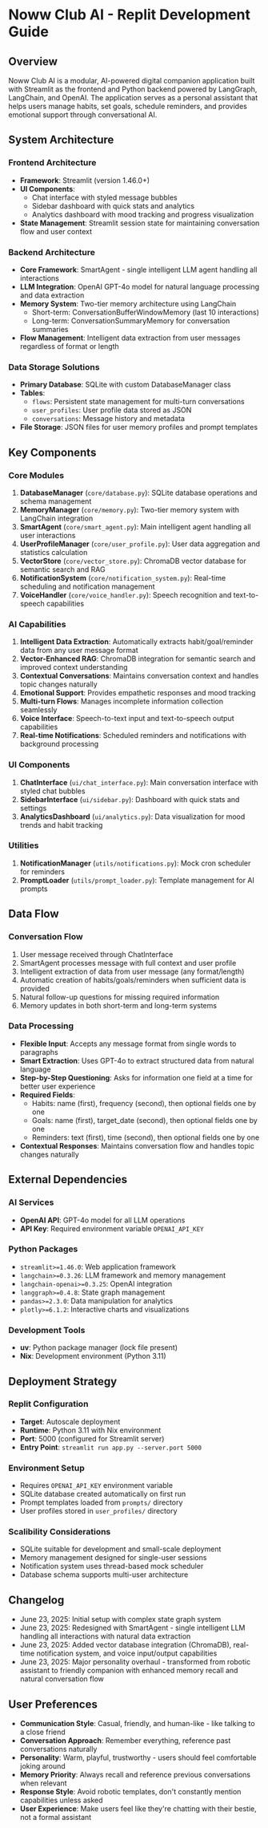 # Noww Club AI - Replit Development Guide

## Overview

Noww Club AI is a modular, AI-powered digital companion application built with Streamlit as the frontend and Python backend powered by LangGraph, LangChain, and OpenAI. The application serves as a personal assistant that helps users manage habits, set goals, schedule reminders, and provides emotional support through conversational AI.

## System Architecture

### Frontend Architecture
- **Framework**: Streamlit (version 1.46.0+)
- **UI Components**: 
  - Chat interface with styled message bubbles
  - Sidebar dashboard with quick stats and analytics
  - Analytics dashboard with mood tracking and progress visualization
- **State Management**: Streamlit session state for maintaining conversation flow and user context

### Backend Architecture
- **Core Framework**: SmartAgent - single intelligent LLM agent handling all interactions
- **LLM Integration**: OpenAI GPT-4o model for natural language processing and data extraction
- **Memory System**: Two-tier memory architecture using LangChain
  - Short-term: ConversationBufferWindowMemory (last 10 interactions)
  - Long-term: ConversationSummaryMemory for conversation summaries
- **Flow Management**: Intelligent data extraction from user messages regardless of format or length

### Data Storage Solutions
- **Primary Database**: SQLite with custom DatabaseManager class
- **Tables**:
  - `flows`: Persistent state management for multi-turn conversations
  - `user_profiles`: User profile data stored as JSON
  - `conversations`: Message history and metadata
- **File Storage**: JSON files for user memory profiles and prompt templates

## Key Components

### Core Modules
1. **DatabaseManager** (`core/database.py`): SQLite database operations and schema management
2. **MemoryManager** (`core/memory.py`): Two-tier memory system with LangChain integration
3. **SmartAgent** (`core/smart_agent.py`): Main intelligent agent handling all user interactions
4. **UserProfileManager** (`core/user_profile.py`): User data aggregation and statistics calculation
5. **VectorStore** (`core/vector_store.py`): ChromaDB vector database for semantic search and RAG
6. **NotificationSystem** (`core/notification_system.py`): Real-time scheduling and notification management
7. **VoiceHandler** (`core/voice_handler.py`): Speech recognition and text-to-speech capabilities

### AI Capabilities
1. **Intelligent Data Extraction**: Automatically extracts habit/goal/reminder data from any user message format
2. **Vector-Enhanced RAG**: ChromaDB integration for semantic search and improved context understanding
3. **Contextual Conversations**: Maintains conversation context and handles topic changes naturally
4. **Emotional Support**: Provides empathetic responses and mood tracking
5. **Multi-turn Flows**: Manages incomplete information collection seamlessly
6. **Voice Interface**: Speech-to-text input and text-to-speech output capabilities
7. **Real-time Notifications**: Scheduled reminders and notifications with background processing

### UI Components
1. **ChatInterface** (`ui/chat_interface.py`): Main conversation interface with styled chat bubbles
2. **SidebarInterface** (`ui/sidebar.py`): Dashboard with quick stats and settings
3. **AnalyticsDashboard** (`ui/analytics.py`): Data visualization for mood trends and habit tracking

### Utilities
1. **NotificationManager** (`utils/notifications.py`): Mock cron scheduler for reminders
2. **PromptLoader** (`utils/prompt_loader.py`): Template management for AI prompts

## Data Flow

### Conversation Flow
1. User message received through ChatInterface
2. SmartAgent processes message with full context and user profile
3. Intelligent extraction of data from user message (any format/length)
4. Automatic creation of habits/goals/reminders when sufficient data is provided
5. Natural follow-up questions for missing required information
6. Memory updates in both short-term and long-term systems

### Data Processing
- **Flexible Input**: Accepts any message format from single words to paragraphs
- **Smart Extraction**: Uses GPT-4o to extract structured data from natural language
- **Step-by-Step Questioning**: Asks for information one field at a time for better user experience
- **Required Fields**: 
  - Habits: name (first), frequency (second), then optional fields one by one
  - Goals: name (first), target_date (second), then optional fields one by one  
  - Reminders: text (first), time (second), then optional fields one by one
- **Contextual Responses**: Maintains conversation flow and handles topic changes naturally

## External Dependencies

### AI Services
- **OpenAI API**: GPT-4o model for all LLM operations
- **API Key**: Required environment variable `OPENAI_API_KEY`

### Python Packages
- `streamlit>=1.46.0`: Web application framework
- `langchain>=0.3.26`: LLM framework and memory management
- `langchain-openai>=0.3.25`: OpenAI integration
- `langgraph>=0.4.8`: State graph management
- `pandas>=2.3.0`: Data manipulation for analytics
- `plotly>=6.1.2`: Interactive charts and visualizations

### Development Tools
- **uv**: Python package manager (lock file present)
- **Nix**: Development environment (Python 3.11)

## Deployment Strategy

### Replit Configuration
- **Target**: Autoscale deployment
- **Runtime**: Python 3.11 with Nix environment
- **Port**: 5000 (configured for Streamlit server)
- **Entry Point**: `streamlit run app.py --server.port 5000`

### Environment Setup
- Requires `OPENAI_API_KEY` environment variable
- SQLite database created automatically on first run
- Prompt templates loaded from `prompts/` directory
- User profiles stored in `user_profiles/` directory

### Scalibility Considerations
- SQLite suitable for development and small-scale deployment
- Memory management designed for single-user sessions
- Notification system uses thread-based mock scheduler
- Database schema supports multi-user architecture

## Changelog
- June 23, 2025: Initial setup with complex state graph system
- June 23, 2025: Redesigned with SmartAgent - single intelligent LLM handling all interactions with natural data extraction
- June 23, 2025: Added vector database integration (ChromaDB), real-time notification system, and voice input/output capabilities
- June 23, 2025: Major personality overhaul - transformed from robotic assistant to friendly companion with enhanced memory recall and natural conversation flow

## User Preferences

- **Communication Style**: Casual, friendly, and human-like - like talking to a close friend
- **Conversation Approach**: Remember everything, reference past conversations naturally
- **Personality**: Warm, playful, trustworthy - users should feel comfortable joking around
- **Memory Priority**: Always recall and reference previous conversations when relevant
- **Response Style**: Avoid robotic templates, don't constantly mention capabilities unless asked
- **User Experience**: Make users feel like they're chatting with their bestie, not a formal assistant